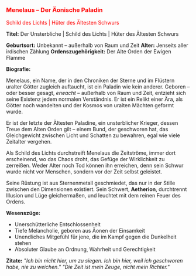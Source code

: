 ### <span style="color:red">**Menelaus – Der Äonische Paladin**</span>

<span style="color:red"> Schild des Lichts | Hüter des Ältesten Schwurs</span>

**Titel:** Der Unsterbliche | Schild des Lichts | Hüter des Ältesten Schwurs

**Geburtsort:** Unbekannt – außerhalb von Raum und Zeit
**Alter:** Jenseits aller irdischen Zählung
**Ordenszugehörigkeit:** Der Alte Orden der Ewigen Flamme

**Biografie:**

Menelaus, ein Name, der in den Chroniken der Sterne und im Flüstern uralter Götter zugleich auftaucht, ist ein Paladin wie kein anderer. Geboren – oder besser gesagt, *erwacht* – außerhalb von Raum und Zeit, entzieht sich seine Existenz jedem normalen Verständnis. Er ist ein Relikt einer Ära, als Götter noch wandelten und der Kosmos von uralten Mächten geformt wurde.

Er ist der letzte der Ältesten Paladine, ein unsterblicher Krieger, dessen Treue dem Alten Orden gilt – einem Bund, der geschworen hat, das Gleichgewicht zwischen Licht und Schatten zu bewahren, egal wie viele Zeitalter vergehen.

Als Schild des Lichts durchstreift Menelaus die Zeitströme, immer dort erscheinend, wo das Chaos droht, das Gefüge der Wirklichkeit zu zerreißen. Weder Alter noch Tod können ihn erreichen, denn sein Schwur wurde nicht vor Menschen, sondern vor der Zeit selbst geleistet.

Seine Rüstung ist aus Sternenmetall geschmiedet, das nur in der Stille zwischen den Dimensionen existiert. Sein Schwert, **Aetherion**, durchtrennt Illusion und Lüge gleichermaßen, und leuchtet mit dem reinen Feuer des Ordens.

**Wesenszüge:**

* Unerschütterliche Entschlossenheit
* Tiefe Melancholie, geboren aus Äonen der Einsamkeit
* Unendliches Mitgefühl für jene, die im Kampf gegen die Dunkelheit stehen
* Absoluter Glaube an Ordnung, Wahrheit und Gerechtigkeit

**Zitate:**
*"Ich bin nicht hier, um zu siegen. Ich bin hier, weil ich geschworen habe, nie zu weichen."*
*"Die Zeit ist mein Zeuge, nicht mein Richter."*

